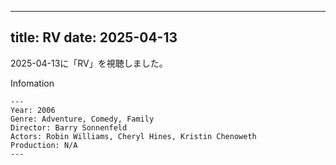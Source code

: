 
---
title: RV
date: 2025-04-13
---

2025-04-13に「RV」を視聴しました。

Infomation
```
---
Year: 2006
Genre: Adventure, Comedy, Family
Director: Barry Sonnenfeld
Actors: Robin Williams, Cheryl Hines, Kristin Chenoweth
Production: N/A
---
```

